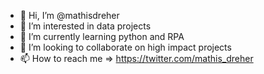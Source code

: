 - 👋 Hi, I’m @mathisdreher
- 👀 I’m interested in data projects
- 🌱 I’m currently learning python and RPA
- 💞️ I’m looking to collaborate on high impact projects
- 📫 How to reach me => https://twitter.com/mathis_dreher

<!---
mathisdreher/mathisdreher is a ✨ special ✨ repository because its `README.md` (this file) appears on your GitHub profile.
You can click the Preview link to take a look at your changes.
--->
